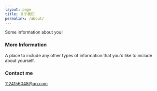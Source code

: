 ```yaml
---
layout: page
title: 关于我们
permalink: /about/
---
```


Some information about you!

### More Information

A place to include any other types of information that you'd like to include about yourself.

### Contact me

[1124156048@qq.com](mailto:1124156048@qq.com)